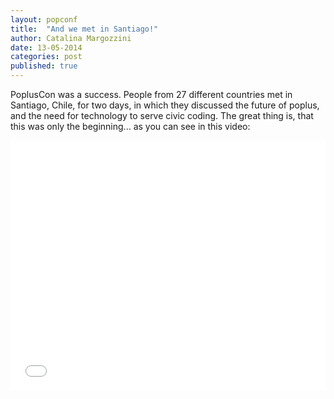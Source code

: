 ```yaml
---
layout: popconf
title:  "And we met in Santiago!"
author: Catalina Margozzini
date: 13-05-2014
categories: post
published: true
---
```


PoplusCon was a success. People from 27 different countries met in Santiago, Chile, for two days, in which they discussed the future of poplus, and the need for technology to serve civic coding. The great thing is, that this was only the beginning... as you can see in this video:

<iframe src="//player.vimeo.com/video/95069822" width="100%" height="400" frameborder="0" webkitallowfullscreen mozallowfullscreen allowfullscreen></iframe>